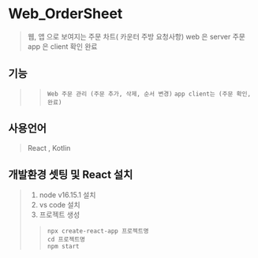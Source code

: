 # Web_OrderSheet
>  웹, 앱 으로 보여지는 주문 차트( 카운터 주방 요청사항) 
> web 은 server 주문
> app 은 client 확인 완료

## 기능
>> ```Web 주문 관리 (주문 추가, 삭제, 순서 변경)```
> >```app client는 (주문 확인, 완료)```

## 사용언어
> React , Kotlin

## 개발환경 셋팅 및 React 설치 
> 1. node v16.15.1 설치  
> 2. vs code 설치  
> 3. 프로젝트 생성
>> ``` npx create-react-app 프로젝트명 ```  
>> ``` cd 프로젝트명 ```  
>> ``` npm start ```
